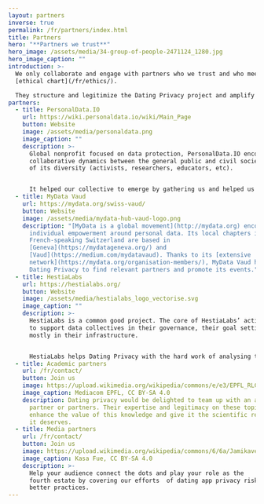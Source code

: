 ```yaml
---
layout: partners
inverse: true
permalink: /fr/partners/index.html
title: Partners
hero: "**Partners we trust**"
hero_image: /assets/media/34-group-of-people-2471124_1280.jpg
hero_image_caption: ""
introduction: >-
  We only collaborate and engage with partners who we trust and who meet our
  [ethical chart](/fr/ethics/).

  They structure and legitimize the Dating Privacy project and amplify its results to establish it in the long term.
partners:
  - title: PersonalData.IO
    url: https://wiki.personaldata.io/wiki/Main_Page
    button: Website
    image: /assets/media/personaldata.png
    image_caption: ""
    description: >-
      Global nonprofit focused on data protection, PersonalData.IO encourages
      collaborative dynamics between the general public and civil society in all
      of its diversity (activists, researchers, educators, etc).


      It helped our collective to emerge by gathering us and helped us to think together. Its wiki platform provided us with the structure we needed to start working on dating app data (giving us access to store, manage and access structured data).
  - title: MyData Vaud
    url: https://mydata.org/swiss-vaud/
    button: Website
    image: /assets/media/mydata-hub-vaud-logo.png
    description: "[MyData is a global movement](http://mydata.org) encouraging
      individual empowerment around personal data. Its local chapters in
      French-speaking Switzerland are based in
      [Geneva](https://mydatageneva.org/) and
      [Vaud](https://medium.com/mydatavaud). Thanks to its [extensive
      network](https://mydata.org/organisation-members/), MyData Vaud helps
      Dating Privacy to find relevant partners and promote its events."
  - title: HestiaLabs
    url: https://hestialabs.org/
    button: Website
    image: /assets/media/hestialabs_logo_vectorise.svg
    image_caption: ""
    description: >-
      HestiaLabs is a common good project. The core of HestiaLabs’ activities is
      to support data collectives in their governance, their goal setting and
      mostly in their infrastructure.


      HestiaLabs helps Dating Privacy with the hard work of analysing the data collected and turning it into actionable insights.
  - title: Academic partners
    url: /fr/contact/
    button: Join us
    image: https://upload.wikimedia.org/wikipedia/commons/e/e3/EPFL_RLC_2017.jpg
    image_caption: Mediacom EPFL, CC BY-SA 4.0
    description: Dating privacy would be delighted to team up with an academic
      partner or partners. Their expertise and legitimacy on these topics would
      enhance the value of this knowledge and give it the scientific resonance
      it deserves.
  - title: Media partners
    url: /fr/contact/
    button: Join us
    image: https://upload.wikimedia.org/wikipedia/commons/6/6a/Jamikaverhandlungen_Nov_2017_7.jpg
    image_caption: Kasa Fue, CC BY-SA 4.0
    description: >-
      Help your audience connect the dots and play your role as the
      fourth estate by covering our efforts  of dating app privacy risks and
      better practices.
---
```

